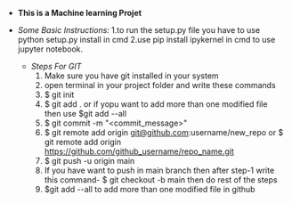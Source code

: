 - **This is a Machine learning Projet** 

 - *Some Basic Instructions:*
        1.to run the setup.py file you have to use python setup.py install in cmd
        2.use pip install ipykernel in cmd to use jupyter notebook.



    - *Steps For GIT* 
        1. Make sure you have git installed in your system
        2. open terminal in your project folder and write these commands
        3. $ git init
        4. $ git add .  or if yopu want to add more than one modified file then use $git add --all
        5. $ git commit -m "<commit_message>"
        6. $ git remote add origin git@github.com:username/new_repo or $ git remote add origin https://github.com/github_username/repo_name.git
        7. $ git push -u origin main 
        8. If you have want to push in main branch then after  step-1 write this command-
                $ git checkout -b main
                then do rest of the steps
        8. $git add --all to add more than one modified file in github 